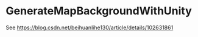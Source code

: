 # GenerateMapBackgroundWithUnity

See https://blog.csdn.net/beihuanlihe130/article/details/102631861
